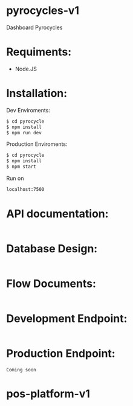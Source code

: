 # pyrocycles-v1

Dashboard Pyrocycles

# Requiments:

- Node.JS

# Installation:

Dev Enviroments:

```cmd
$ cd pyrocycle
$ npm install
$ npm run dev
```

Production Enviroments:

```cmd
$ cd pyrocycle
$ npm install
$ npm start
```

Run on

```cmd
localhost:7500
```

# API documentation:

```link

```

# Database Design:

```link

```

# Flow Documents:

```link

```

# Development Endpoint:

```link

```

# Production Endpoint:

```link
Coming soon
```

# pos-platform-v1
